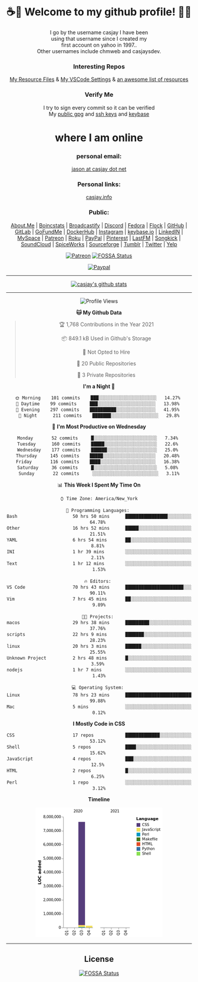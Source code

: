 <div align="center">  
  
# <strong> ☕👋 Welcome to my github profile! 👋🚀 </strong>  
  
I go by the username casjay I have been  
using that username since I created my  
first account on yahoo in 1997..  
Other usernames include chmweb and casjaysdev.  
  
### <strong> Interesting Repos </strong>  
[My Resource Files](https://github.com/casjay/resources) & 
[My VSCode Settings](https://github.com/casjay/vs-code) & 
[an awesome list of resources](https://github.com/casjay/awesome)
  
### <strong> Verify Me </strong>
I try to sign every commit so it can be verified  
My [public gpg](https://github.com/casjay/public/raw/master/jason.asc) and 
[ssh keys](https://github.com/casjay/public/raw/master/ssh_id.pub) and 
[keybase](https://keybase.io/casjay)  
  
# <strong> where I am online </strong>  
  
### <strong> personal email: </strong>  
[jason at casjay dot net](mailto:jason@casjay.net)  

### <strong> Personal links: </strong>  
[casjay.info](http://casjay.info)  
  
### <strong> Public: </strong>  
[About.Me](https://about.me/casjay) | 
[Boincstats](https://boincstats.com/en/page/profile/user/34665/) | 
[Broadcastify](http://www.radioreference.com/apps/user/?uid=184850) | 
[Discord](https://discord.gg/z2wS84v) | 
[Fedora](https://copr.fedorainfracloud.org/coprs/casjay) | 
[Flock](http://casjay.flock.com) | 
[GitHub](http://github.com/casjay) | 
[GitLab](http://gitlab.com/casjay) | 
[GoFundMe](https://www.gofundme.com/casjay) | 
[DockerHub](https://hub.docker.com/r/casjay/) | 
[Instagram](https://www.instagram.com/casjay/) | 
[keybase.io](http://keybase.io/casjay) | 
[LinkedIN](http://linkedin.com/in/casjay) | 
[MySpace](https://myspace.com/casjay) | 
[Patreon](https://www.patreon.com/casjay) | 
[Roku](https://my.roku.com/add/casjaysdev) | 
[PayPal](https://paypal.me/casjaysdev) | 
[Pinterest](https://www.pinterest.com/casjaysdev) | 
[LastFM](https://www.last.fm/user/Casjay) | 
[Songkick](https://www.songkick.com/users/casjay) | 
[SoundCloud](https://soundcloud.com/casjay) | 
[SpiceWorks](https://community.spiceworks.com/people/casjay) | 
[Sourceforge](https://sourceforge.net/u/chmweb/profile/) | 
[Tumblr](https://casjay.tumblr.com) | 
[Twitter](https://twitter.com/casjay) | 
[Yelp](https://www.yelp.com/user_details?userid=vSxaZZdqte5WhkOlsPqReQ)  
  
[![Patreon](https://img.shields.io/badge/patreon-donate-orange.svg)](https://www.patreon.com/casjay) [![FOSSA Status](https://app.fossa.com/api/projects/git%2Bgithub.com%2Fcasjay%2Fcasjay.svg?type=shield)](https://app.fossa.com/projects/git%2Bgithub.com%2Fcasjay%2Fcasjay?ref=badge_shield)

[![Paypal](https://img.shields.io/badge/Donate-PayPal-green.svg)](https://www.paypal.me/casjaysdev)  
  
---
[![casjay's github stats](https://gh-readme-stats.casjay.now.sh/api/?theme=dracula&username=casjay&show_icons=true)](https://github.com/casjay)  
  
---
<!--START_SECTION:waka-->
![Profile Views](http://img.shields.io/badge/Profile%20Views-69-blue)

**🐱 My Github Data** 

> 🏆 1,768 Contributions in the Year 2021
 > 
> 📦 849.1 kB Used in Github's Storage 
 > 
> 🚫 Not Opted to Hire
 > 
> 📜 20 Public Repositories 
 > 
> 🔑 3 Private Repositories  
 > 
**I'm a Night 🦉** 

```text
🌞 Morning    101 commits    ███░░░░░░░░░░░░░░░░░░░░░░   14.27% 
🌆 Daytime    99 commits     ███░░░░░░░░░░░░░░░░░░░░░░   13.98% 
🌃 Evening    297 commits    ██████████░░░░░░░░░░░░░░░   41.95% 
🌙 Night      211 commits    ███████░░░░░░░░░░░░░░░░░░   29.8%

```
📅 **I'm Most Productive on Wednesday** 

```text
Monday       52 commits     █░░░░░░░░░░░░░░░░░░░░░░░░   7.34% 
Tuesday      160 commits    █████░░░░░░░░░░░░░░░░░░░░   22.6% 
Wednesday    177 commits    ██████░░░░░░░░░░░░░░░░░░░   25.0% 
Thursday     145 commits    █████░░░░░░░░░░░░░░░░░░░░   20.48% 
Friday       116 commits    ████░░░░░░░░░░░░░░░░░░░░░   16.38% 
Saturday     36 commits     █░░░░░░░░░░░░░░░░░░░░░░░░   5.08% 
Sunday       22 commits     ░░░░░░░░░░░░░░░░░░░░░░░░░   3.11%

```


📊 **This Week I Spent My Time On** 

```text
⌚︎ Time Zone: America/New_York

💬 Programming Languages: 
Bash                     50 hrs 50 mins      ████████████████░░░░░░░░░   64.78% 
Other                    16 hrs 52 mins      █████░░░░░░░░░░░░░░░░░░░░   21.51% 
YAML                     6 hrs 54 mins       ██░░░░░░░░░░░░░░░░░░░░░░░   8.81% 
INI                      1 hr 39 mins        ░░░░░░░░░░░░░░░░░░░░░░░░░   2.11% 
Text                     1 hr 12 mins        ░░░░░░░░░░░░░░░░░░░░░░░░░   1.53%

🔥 Editors: 
VS Code                  70 hrs 43 mins      ██████████████████████░░░   90.11% 
Vim                      7 hrs 45 mins       ██░░░░░░░░░░░░░░░░░░░░░░░   9.89%

🐱‍💻 Projects: 
macos                    29 hrs 38 mins      █████████░░░░░░░░░░░░░░░░   37.76% 
scripts                  22 hrs 9 mins       ███████░░░░░░░░░░░░░░░░░░   28.23% 
linux                    20 hrs 3 mins       ██████░░░░░░░░░░░░░░░░░░░   25.55% 
Unknown Project          2 hrs 48 mins       █░░░░░░░░░░░░░░░░░░░░░░░░   3.59% 
nodejs                   1 hr 7 mins         ░░░░░░░░░░░░░░░░░░░░░░░░░   1.43%

💻 Operating System: 
Linux                    78 hrs 23 mins      █████████████████████████   99.88% 
Mac                      5 mins              ░░░░░░░░░░░░░░░░░░░░░░░░░   0.12%

```

**I Mostly Code in CSS** 

```text
CSS                      17 repos            █████████████░░░░░░░░░░░░   53.12% 
Shell                    5 repos             ████░░░░░░░░░░░░░░░░░░░░░   15.62% 
JavaScript               4 repos             ███░░░░░░░░░░░░░░░░░░░░░░   12.5% 
HTML                     2 repos             █░░░░░░░░░░░░░░░░░░░░░░░░   6.25% 
Perl                     1 repo              ░░░░░░░░░░░░░░░░░░░░░░░░░   3.12%

```


**Timeline**

![Chart not found](https://raw.githubusercontent.com/casjay/casjay/master/charts/bar_graph.png) 


<!--END_SECTION:waka-->
  
---

## License
[![FOSSA Status](https://app.fossa.com/api/projects/git%2Bgithub.com%2Fcasjay%2Fcasjay.svg?type=large)](https://app.fossa.com/projects/git%2Bgithub.com%2Fcasjay%2Fcasjay?ref=badge_large)

</div>  
